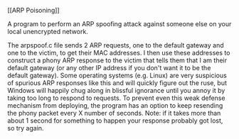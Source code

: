 [[ARP Poisoning]]

A program to perform an ARP spoofing attack against someone else on your local unencrypted network.

The arpspoof.c file sends 2 ARP requests, one to the default gateway and one to the victim, to get their MAC addresses. I then use these addresses to construct a phony ARP response to the victim that tells them that I am their default gateway (or any other IP address if you don't want it to be the default gateway). Some operating systems (e.g. Linux) are very suspicious of spurious ARP responses like this and will quickly figure out the ruse, but Windows will happily chug along in blissful ignorance until you annoy it by taking too long to respond to requests. To prevent even this weak defense mechanism from deploying, the program has an option to keep resending the phony packet every X number of seconds. Note: if it takes more than about 1 second for something to happen your response probably got lost, so try again.